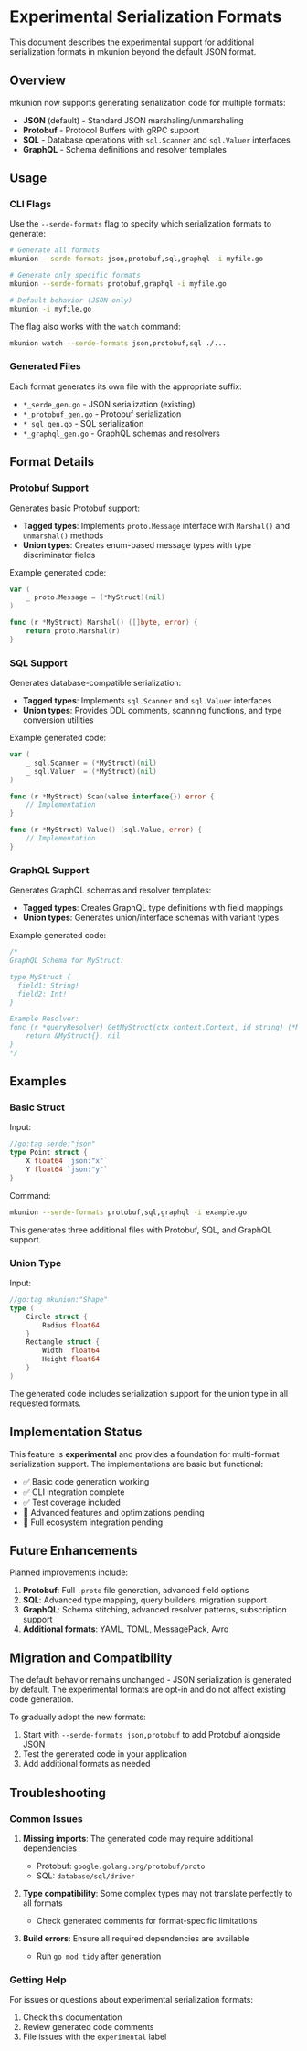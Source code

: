 # Experimental Serialization Formats

This document describes the experimental support for additional serialization formats in mkunion beyond the default JSON format.

## Overview

mkunion now supports generating serialization code for multiple formats:

- **JSON** (default) - Standard JSON marshaling/unmarshaling
- **Protobuf** - Protocol Buffers with gRPC support
- **SQL** - Database operations with `sql.Scanner` and `sql.Valuer` interfaces
- **GraphQL** - Schema definitions and resolver templates

## Usage

### CLI Flags

Use the `--serde-formats` flag to specify which serialization formats to generate:

```bash
# Generate all formats
mkunion --serde-formats json,protobuf,sql,graphql -i myfile.go

# Generate only specific formats
mkunion --serde-formats protobuf,graphql -i myfile.go

# Default behavior (JSON only)
mkunion -i myfile.go
```

The flag also works with the `watch` command:

```bash
mkunion watch --serde-formats json,protobuf,sql ./...
```

### Generated Files

Each format generates its own file with the appropriate suffix:

- `*_serde_gen.go` - JSON serialization (existing)
- `*_protobuf_gen.go` - Protobuf serialization
- `*_sql_gen.go` - SQL serialization
- `*_graphql_gen.go` - GraphQL schemas and resolvers

## Format Details

### Protobuf Support

Generates basic Protobuf support:

- **Tagged types**: Implements `proto.Message` interface with `Marshal()` and `Unmarshal()` methods
- **Union types**: Creates enum-based message types with type discriminator fields

Example generated code:
```go
var (
    _ proto.Message = (*MyStruct)(nil)
)

func (r *MyStruct) Marshal() ([]byte, error) {
    return proto.Marshal(r)
}
```

### SQL Support

Generates database-compatible serialization:

- **Tagged types**: Implements `sql.Scanner` and `sql.Valuer` interfaces
- **Union types**: Provides DDL comments, scanning functions, and type conversion utilities

Example generated code:
```go
var (
    _ sql.Scanner = (*MyStruct)(nil)
    _ sql.Valuer  = (*MyStruct)(nil)
)

func (r *MyStruct) Scan(value interface{}) error {
    // Implementation
}

func (r *MyStruct) Value() (sql.Value, error) {
    // Implementation
}
```

### GraphQL Support

Generates GraphQL schemas and resolver templates:

- **Tagged types**: Creates GraphQL type definitions with field mappings
- **Union types**: Generates union/interface schemas with variant types

Example generated code:
```go
/*
GraphQL Schema for MyStruct:

type MyStruct {
  field1: String!
  field2: Int!
}

Example Resolver:
func (r *queryResolver) GetMyStruct(ctx context.Context, id string) (*MyStruct, error) {
    return &MyStruct{}, nil
}
*/
```

## Examples

### Basic Struct

Input:
```go
//go:tag serde:"json"
type Point struct {
    X float64 `json:"x"`
    Y float64 `json:"y"`
}
```

Command:
```bash
mkunion --serde-formats protobuf,sql,graphql -i example.go
```

This generates three additional files with Protobuf, SQL, and GraphQL support.

### Union Type

Input:
```go
//go:tag mkunion:"Shape"
type (
    Circle struct {
        Radius float64
    }
    Rectangle struct {
        Width  float64
        Height float64
    }
)
```

The generated code includes serialization support for the union type in all requested formats.

## Implementation Status

This feature is **experimental** and provides a foundation for multi-format serialization support. The implementations are basic but functional:

- ✅ Basic code generation working
- ✅ CLI integration complete
- ✅ Test coverage included
- 🔄 Advanced features and optimizations pending
- 🔄 Full ecosystem integration pending

## Future Enhancements

Planned improvements include:

1. **Protobuf**: Full `.proto` file generation, advanced field options
2. **SQL**: Advanced type mapping, query builders, migration support
3. **GraphQL**: Schema stitching, advanced resolver patterns, subscription support
4. **Additional formats**: YAML, TOML, MessagePack, Avro

## Migration and Compatibility

The default behavior remains unchanged - JSON serialization is generated by default. The experimental formats are opt-in and do not affect existing code generation.

To gradually adopt the new formats:

1. Start with `--serde-formats json,protobuf` to add Protobuf alongside JSON
2. Test the generated code in your application
3. Add additional formats as needed

## Troubleshooting

### Common Issues

1. **Missing imports**: The generated code may require additional dependencies
   - Protobuf: `google.golang.org/protobuf/proto`
   - SQL: `database/sql/driver`

2. **Type compatibility**: Some complex types may not translate perfectly to all formats
   - Check generated comments for format-specific limitations

3. **Build errors**: Ensure all required dependencies are available
   - Run `go mod tidy` after generation

### Getting Help

For issues or questions about experimental serialization formats:

1. Check this documentation
2. Review generated code comments
3. File issues with the `experimental` label
